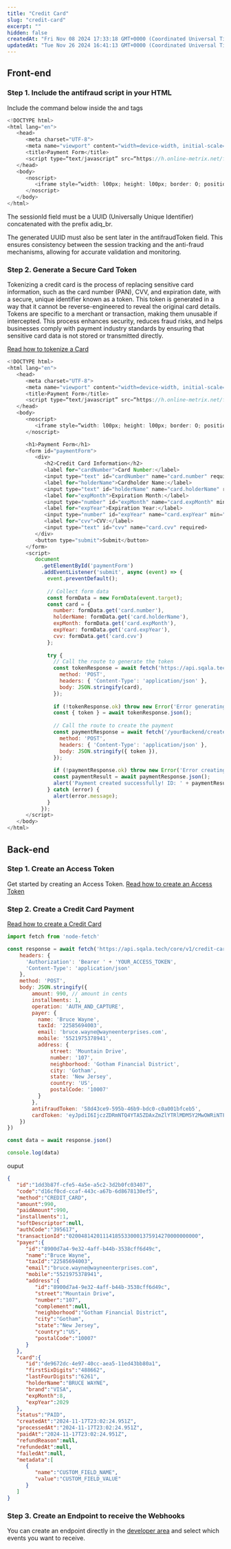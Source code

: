 ```yaml
---
title: "Credit Card"
slug: "credit-card"
excerpt: ""
hidden: false
createdAt: "Fri Nov 08 2024 17:33:18 GMT+0000 (Coordinated Universal Time)"
updatedAt: "Tue Nov 26 2024 16:41:13 GMT+0000 (Coordinated Universal Time)"
---
```

## Front-end

### Step 1. Include the antifraud script in your HTML

Include the command below inside the <head> and <body> tags

```javascript Html
<!DOCTYPE html>
<html lang="en">
   <head>
      <meta charset="UTF-8">
      <meta name="viewport" content="width=device-width, initial-scale=1.0">
      <title>Payment Form</title>
      <script type=“text/javascript” src=“https://h.online-metrix.net/fp/tags.js?org_id=k8vif92e&session_id=adiq_br2dd470e0-698f-4ae4-bf31-71ccd33970dd”></script>
   </head>
   <body>
      <noscript>
         <iframe style=“width: l00px; height: l00px; border: O; position:absolute top: -5000px;” src=“https://h.online-metrix.net/fp/tags.js?org_id=k8vif92e&session_id=adiq_br2dd470e0-698f-4ae4-bf31-71ccd33970dd”></iframe>
      </noscript>
   </body>
</html>
```

The sessionId field must be a UUID (Universally Unique Identifier) concatenated with the prefix adiq_br.

The generated UUID must also be sent later in the antifraudToken field. This ensures consistency between the session tracking and the anti-fraud mechanisms, allowing for accurate validation and monitoring.

### Step 2. Generate a Secure Card Token

Tokenizing a credit card is the process of replacing sensitive card information, such as the card number (PAN), CVV, and expiration date, with a secure, unique identifier known as a token. This token is generated in a way that it cannot be reverse-engineered to reveal the original card details. Tokens are specific to a merchant or transaction, making them unusable if intercepted. This process enhances security, reduces fraud risks, and helps businesses comply with payment industry standards by ensuring that sensitive card data is not stored or transmitted directly.

[Read how to tokenize a Card](ref:tokenize-card)

```javascript Html
<!DOCTYPE html>
<html lang="en">
   <head>
      <meta charset="UTF-8">
      <meta name="viewport" content="width=device-width, initial-scale=1.0">
      <title>Payment Form</title>
      <script type=“text/javascript” src=“https://h.online-metrix.net/fp/tags.js?org_id=k8vif92e&session_id=adiq_br2dd470e0-698f-4ae4-bf31-71ccd33970dd”></script>
   </head>
   <body>
      <noscript>
         <iframe style=“width: l00px; height: l00px; border: O; position:absolute top: -5000px;” src=“https://h.online-metrix.net/fp/tags.js?org_id=k8vif92e&session_id=adiq_br2dd470e0-698f-4ae4-bf31-71ccd33970dd”></iframe>
      </noscript>

      <h1>Payment Form</h1>
      <form id="paymentForm">
         <div>
            <h2>Credit Card Information</h2>
            <label for="cardNumber">Card Number:</label>
            <input type="text" id="cardNumber" name="card.number" required>
            <label for="holderName">Cardholder Name:</label>
            <input type="text" id="holderName" name="card.holderName" required>
            <label for="expMonth">Expiration Month:</label>
            <input type="number" id="expMonth" name="card.expMonth" min="1" max="12" required>
            <label for="expYear">Expiration Year:</label>
            <input type="number" id="expYear" name="card.expYear" min="24" required>
            <label for="cvv">CVV:</label>
            <input type="text" id="cvv" name="card.cvv" required>
         </div>
         <button type="submit">Submit</button>
      </form>
      <script>
         document
           .getElementById('paymentForm')
           .addEventListener('submit', async (event) => {
             event.preventDefault();
         
             // Collect form data
             const formData = new FormData(event.target);
             const card = {
               number: formData.get('card.number'),
               holderName: formData.get('card.holderName'),
               expMonth: formData.get('card.expMonth'),
               expYear: formData.get('card.expYear'),
               cvv: formData.get('card.cvv')
             };
         
             try {
               // Call the route to generate the token
               const tokenResponse = await fetch('https://api.sqala.tech/core/v1/card-vaults?publicKey={YOUR PUBLIC KEY}', {
                 method: 'POST',
                 headers: { 'Content-Type': 'application/json' },
                 body: JSON.stringify(card),
               });
         
               if (!tokenResponse.ok) throw new Error('Error generating token');
               const { token } = await tokenResponse.json();
         
               // Call the route to create the payment
               const paymentResponse = await fetch('/yourBackend/createPayment', {
                 method: 'POST',
                 headers: { 'Content-Type': 'application/json' },
                 body: JSON.stringify({ token }),
               });
         
               if (!paymentResponse.ok) throw new Error('Error creating payment');
               const paymentResult = await paymentResponse.json();
               alert('Payment created successfully! ID: ' + paymentResult.paymentId);
             } catch (error) {
               alert(error.message);
             }
           });
      </script>
   </body>
</html>
```

## Back-end

### Step 1. Create an Access Token

Get started by creating an Access Token. [Read how to create an Access Token](ref:authentication)

### Step 2. Create a Credit Card Payment

[Read how to create a Credit Card](ref:create-credit-card) 

```javascript
import fetch from 'node-fetch'

const response = await fetch('https://api.sqala.tech/core/v1/credit-card-payments', {
    headers: { 
      'Authorization': 'Bearer ' + 'YOUR_ACCESS_TOKEN',
      'Content-Type': 'application/json' 
    },
    method: 'POST',
    body: JSON.stringify({
        amount: 990, // amount in cents
      	installments: 1,
        operation: 'AUTH_AND_CAPTURE',
      	payer: {
          name: 'Bruce Wayne',
          taxId: '22585694003',
          email: 'bruce.wayne@wayneenterprises.com',
          mobile: '5521975378941',
          address: {
              street: 'Mountain Drive',
              number: '107',
              neighborhood: 'Gotham Financial District',
              city: 'Gotham',
              state: 'New Jersey',
              country: 'US',
              postalCode: '10007'
          }
        },
      	antifraudToken: '58d43ce9-595b-46b9-bdc0-c0a001bfceb5',
      	cardToken: 'eyJpdiI6IjczZDRmNTQ4YTA5ZDAxZmZlYTRlMDM5Y2MwOWRiNTFhIiwiY2lwaGVydGV4dCI6IjliODFkNjg1YmZlMmMwNWE3ZTYzNmE0NzYwOWQwZGI1ODZlMTQ1ZmZkOWJmYjQ1ZmQxZmY4Njk3YTFiYTE5ZTQ5ODUzMjllOCIsInRpbWVzdGFtcCI6MTczMjEyODYzOTI0Nywic2FsdCI6ImE3YWYxMmUxMGEzZjJiZmEzNDQ3ZWIyOGE3ZmYwY2RjIiwiYXV0aFRhZyI6ImI0NzZmNjZlMDQ4NTJlN2VkYTYxZjA4OGFjZTU4OGRiIn0='
    })
})

const data = await response.json()

console.log(data)
```

ouput

```json
{
   "id":"1dd3b87f-cfe5-4a5e-a5c2-3d2b0fc03407",
   "code":"d16cf0cd-ccaf-443c-a67b-6d8678130ef5",
   "method":"CREDIT_CARD",
   "amount":990,
   "paidAmount":990,
   "installments":1,
   "softDescriptor":null,
   "authCode":"395617",
   "transactionId":"020048142011141855330001375914270000000000",
   "payer":{
      "id":"8900d7a4-9e32-4aff-b44b-3538cff6d49c",
      "name":"Bruce Wayne",
      "taxId":"22585694003",
      "email":"bruce.wayne@wayneenterprises.com",
      "mobile":"5521975378941",
      "address":{
         "id":"8900d7a4-9e32-4aff-b44b-3538cff6d49c",
         "street":"Mountain Drive",
         "number":"107",
         "complement":null,
         "neighborhood":"Gotham Financial District",
         "city":"Gotham",
         "state":"New Jersey",
         "country":"US",
         "postalCode":"10007"
      }
   },
   "card":{
      "id":"de9672dc-4e97-40cc-aea5-11ed43bb80a1",
      "firstSixDigits":"488662",
      "lastFourDigits":"6261",
      "holderName":"BRUCE WAYNE",
      "brand":"VISA",
      "expMonth":8,
      "expYear":2029
   },
   "status":"PAID",
   "createdAt":"2024-11-17T23:02:24.951Z",
   "processedAt":"2024-11-17T23:02:24.951Z",
   "paidAt":"2024-11-17T23:02:24.951Z",
   "refundReason":null,
   "refundedAt":null,
   "failedAt":null,
   "metadata":[
      {
         "name":"CUSTOM_FIELD_NAME",
         "value":"CUSTOM_FIELD_VALUE"
      }
   ]
}
```

### Step 3. Create an Endpoint to receive the Webhooks

You can create an endpoint directly in the [developer area](https://developer.sqala.tech/pt-BR/apps) and select which events you want to receive.
